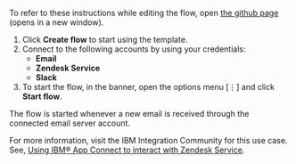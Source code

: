 To refer to these instructions while editing the flow, open [the github page](https://github.com/ot4i/app-connect-templates/tree/master/resources/markdown/Create%20a%20ticket%20in%20Zendesk%20Service%20when%20a%20new%20email%20is%20received_instructions.md) (opens in a new window).

1. Click **Create flow** to start using the template.
2. Connect to the following accounts by using your credentials:
   - **Email**
   - **Zendesk Service** 
   - **Slack**
3. To start the flow, in the banner, open the options menu [⋮] and click **Start flow**.

The flow is started whenever a new email is received through the connected email server account. 

For more information, visit the IBM Integration Community for this use case. See, [Using IBM® App Connect to interact with Zendesk Service](https://community.ibm.com/community/user/integration/blogs/shamini-arumugam1/2022/07/04/using-ibm-app-connect-with-zendesk-service).

